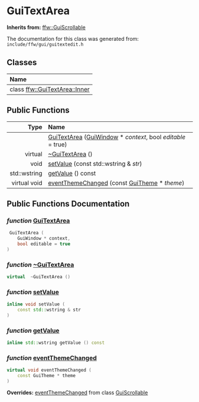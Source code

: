 GuiTextArea
===================================


**Inherits from:** [ffw::GuiScrollable](ffw_GuiScrollable.html)

The documentation for this class was generated from: `include/ffw/gui/guitextedit.h`



## Classes

| Name |
|:-----|
| class [ffw::GuiTextArea::Inner](ffw_GuiTextArea_Inner.html) |


## Public Functions

| Type | Name |
| -------: | :------- |
|   | [GuiTextArea](#f15b6eaa) ([GuiWindow](ffw_GuiWindow.html) * _context_, bool _editable_ = true)  |
|  virtual  | [~GuiTextArea](#6497f923) ()  |
|  void | [setValue](#4df72a17) (const std::wstring & _str_)  |
|  std::wstring | [getValue](#8753932e) () const  |
|  virtual void | [eventThemeChanged](#9b2994f9) (const [GuiTheme](ffw_GuiTheme.html) * _theme_)  |


## Public Functions Documentation

### _function_ <a id="f15b6eaa" href="#f15b6eaa">GuiTextArea</a>

```cpp
 GuiTextArea (
    GuiWindow * context,
    bool editable = true
) 
```



### _function_ <a id="6497f923" href="#6497f923">~GuiTextArea</a>

```cpp
virtual  ~GuiTextArea () 
```



### _function_ <a id="4df72a17" href="#4df72a17">setValue</a>

```cpp
inline void setValue (
    const std::wstring & str
) 
```



### _function_ <a id="8753932e" href="#8753932e">getValue</a>

```cpp
inline std::wstring getValue () const 
```



### _function_ <a id="9b2994f9" href="#9b2994f9">eventThemeChanged</a>

```cpp
virtual void eventThemeChanged (
    const GuiTheme * theme
) 
```



**Overrides:** [eventThemeChanged](/doxygen/ffw_GuiScrollable.md#9c82e7fd) from class [GuiScrollable](/doxygen/ffw_GuiScrollable.md)



